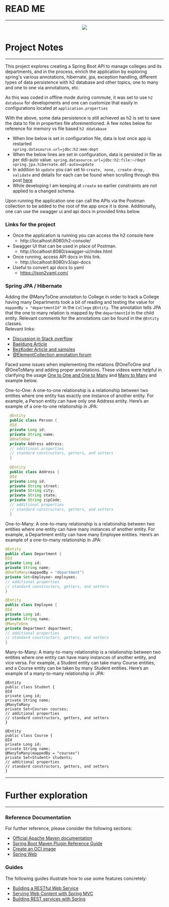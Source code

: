 [//]: # (<p align="center"> ![image]&#40;https://external-content.duckduckgo.com/iu/?u=https%3A%2F%2Ftse1.mm.bing.net%2Fth%3Fid%3DOIP.AuII18L1hrDgBpr-x8ioCQHaFj%26pid%3DApi&f=1&ipt=a9a01d007527478921ce95216907e053b43a76f7c51f474eb9dd9953681c20d9&ipo=images&#41; </p>)

# READ ME  

--- 

<div style="text-align:center"><img src="https://external-content.duckduckgo.com/iu/?u=https%3A%2F%2Ftse1.mm.bing.net%2Fth%3Fid%3DOIP.AuII18L1hrDgBpr-x8ioCQHaFj%26pid%3DApi&f=1&ipt=a9a01d007527478921ce95216907e053b43a76f7c51f474eb9dd9953681c20d9&ipo=images"/></div>

# Project Notes

---

This project explores creating a Spring Boot API to manage colleges and its departments, and in the process, enrich the application by
exploring spring's various annotations, hibernate, jpa, exception handling, different types of data persistence with h2
database and other topics, one to many and one to one via annotations, etc.

As this was coded in offline mode during commute, it was set to use `h2 database` for developments and one can customize
that easily in configurations located at `application.properties`

With the above, some data persistence is still achieved as h2 is set to save the data to file in properties file aforementioned.
A few notes below for reference for memory vs file based `h2 ddatabase`

- When line below is set in configuration file, data is lost once app is restarted  
`
spring.datasource.url=jdbc:h2:mem:dept
`
- When the below lines are set in configuration, data is persisted in file as per ddl-auto value.
`
spring.datasource.url=jdbc:h2:file:~/dept
spring.jpa.hibernate.ddl-auto=update
`
- In addition to `update` you can set to `create, none, create-drop, validate` and details for each can be found when 
scrolling through this post [here](https://stackoverflow.com/questions/42135114/how-does-spring-jpa-hibernate-ddl-auto-property-exactly-work-in-spring)
- While developing I am keeping at `create` so earlier constraints are not applied to a changed schema. 

Upon running the application one can call the APIs via the Postman collection to be added to the root of the app once
it is done. Additionally, one can use the swagger ui and api docs in provided links below.

### Links for the project

- Once the application is running you can access the h2 console here
  - http://localhost:8080/h2-console/ 
- Swagger UI that can be used in place of Postman.
  - http://localhost:8080/swagger-ui/index.html
- Once running, access API docs in this link.
  - http://localhost:8080/v3/api-docs 
- Useful to convert api docs to yaml
  - https://json2yaml.com/ 

### Spring JPA / Hibernate

Adding the @ManyToOne annotation to College in order to track a College having many Departments took a bit of reading
and testing the value for ` mappedBy = "departmentId"` in the `College` `@Entity`. The annotation tells JPA that the 
one to many relation is mapped by the `departmentId` in the child entity. 
Relevant comments for the annotations can be found in the `@Entity` classes.   
Relevant links:

* [Discussion in Stack overflow](https://stackoverflow.com/questions/48310688/error-annotationexception-mappedby-reference-an-unknown-target-entity-property)
* [Baeldung Article](https://www.baeldung.com/hibernate-one-to-many)
* [BezKoder Article and samples](https://www.bezkoder.com/jpa-manytoone/) 
* [@ElementCollection annotation forum](https://stackoverflow.com/questions/3774198/org-hibernate-mappingexception-could-not-determine-type-for-java-util-list-at)

Faced some issues when implementing the relations @OneToOne and @OneToMany and adding proper annotations.
These videos were helpful in clarifying the usage [One to One and One to Many](https://www.youtube.com/watch?v=2fvUrpYG95w&t=589)
and [Many to Many](https://www.youtube.com/watch?v=v40e5SOMftQ) and example below.

One-to-One: A one-to-one relationship is a relationship between two entities where one entity has exactly one instance 
of another entity. For example, a Person entity can have only one Address entity. Here’s an example of a one-to-one 
relationship in JPA:

``` java
  @Entity
  public class Person {
  @Id
  private Long id;
  private String name;
  @OneToOne
  private Address address;
  // additional properties
  // standard constructors, getters, and setters
  }
  
  @Entity
  public class Address {
  @Id
  private Long id;
  private String street;
  private String city;
  private String state;
  private String zipCode;
  // additional properties
  // standard constructors, getters, and setters
  }
```

One-to-Many: A one-to-many relationship is a relationship between two entities where one entity can have many 
instances of another entity. For example, a Department entity can have
many Employee entities. Here’s an example of a one-to-many relationship
in JPA:

``` java
@Entity
public class Department {
@Id
private Long id;
private String name;
@OneToMany(mappedBy = "department")
private Set<Employee> employees;
// additional properties
// standard constructors, getters, and setters
}

@Entity
public class Employee {
@Id
private Long id;
private String name;
@ManyToOne
private Department department;
// additional properties
// standard constructors, getters, and setters
}
```

Many-to-Many: A many-to-many relationship is a relationship between two entities where one entity can have many
instances of another entity, and vice versa. For example, a Student entity can take many Course entities, and a Course
entity can be taken by many Student entities. Here’s an example of a many-to-many relationship in JPA:

```
@Entity
public class Student {
@Id
private Long id;
private String name;
@ManyToMany
private Set<Course> courses;
// additional properties
// standard constructors, getters, and setters
}

@Entity
public class Course {
@Id
private Long id;
private String name;
@ManyToMany(mappedBy = "courses")
private Set<Student> students;
// additional properties
// standard constructors, getters, and setters
}
```
---

# Further exploration

---

### Reference Documentation

For further reference, please consider the following sections:

* [Official Apache Maven documentation](https://maven.apache.org/guides/index.html)
* [Spring Boot Maven Plugin Reference Guide](https://docs.spring.io/spring-boot/docs/2.6.1/maven-plugin/reference/html/)
* [Create an OCI image](https://docs.spring.io/spring-boot/docs/2.6.1/maven-plugin/reference/html/#build-image)
* [Spring Web](https://docs.spring.io/spring-boot/docs/2.6.1/reference/htmlsingle/#boot-features-developing-web-applications)

### Guides
The following guides illustrate how to use some features concretely:

* [Building a RESTful Web Service](https://spring.io/guides/gs/rest-service/)
* [Serving Web Content with Spring MVC](https://spring.io/guides/gs/serving-web-content/)
* [Building REST services with Spring](https://spring.io/guides/tutorials/bookmarks/)

